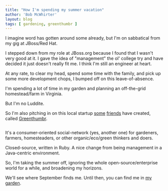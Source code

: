 ```yaml
---
title: "How I'm spending my summer vacation"
author: 'Bob McWhirter'
layout: blog
tags: [ gardening, greenthumbr ]
---
```

I imagine word has gotten around some already, but I'm on sabbatical from my gig at JBoss/Red Hat.

I stepped down from my role at JBoss.org because I found that I wasn't very good at it.  I gave the idea of "management" the ol' college try and have decided it just doesn't really fit me.  I think I'm still an engineer at heart.

At any rate, to clear my head, spend some time with the family, and pick up some more development chops, I bumped off on this leave-of-absence.

I'm spending a lot of time in my garden and planning an off-the-grid homestead/farm in Virginia.

But I'm no Luddite.

So I'm also pitching in on this local startup <a title="Lance" href="http://greenthumbr.com/members/lance">some</a> <a title="June" href="http://greenthumbr.com/members/june">friends</a> have created, called <a title="Greenthumbr" href="http://greenthumbr.com/">Greenthumbr</a>.
<p style="text-align: center;">
  <a href="http://greenthumbr.com/members/bob/badges/via">
    <img src="/blog/assets/180x60b.jpg" alt=""/>
  </a>
</p>
It's a consumer-oriented social-network (yes, another one) for gardeners, farmers, homesteaders, or other organic/eco/green thinkers and doers.

Closed-source, written in Ruby.  A nice change from being management in a Java-centric environment.

So, I'm taking the summer off, ignoring the whole open-source/enterprise world for a while, and broadening my horizons.

We'll see where September finds me. Until then, you can find me in <a title="My Greenthumbr blog" href="http://greenthumbr.com/members/bob">my garden</a>.
